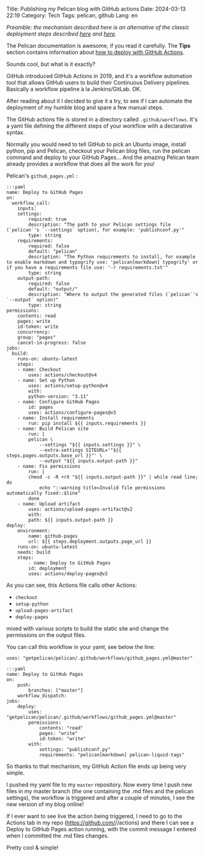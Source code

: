 Title: Publishing my Pelican blog with GitHub actions
Date: 2024-03-13 22:19
Category: Tech
Tags: pelican, github
Lang: en

_Preamble: the mechanism described here is an alternative of the classic deployment steps described [here]({filename}/articles/setup_pelican.md) and [here]({filename}/articles/pelican_tuning.md)._

The Pelican documentation is awesome, if you read it carefully. The **Tips** section contains information about [how to deploy with GitHub Actions](https://docs.getpelican.com/en/latest/tips.html#publishing-to-github-pages-using-a-custom-github-actions-workflow).

Sounds cool, but what is it exactly?

GitHub introduced GitHub Actions in 2019, and it's a workflow automation tool that allows GitHub users to build their Continuous Delivery pipelines. Basically a workflow pipeline à la Jenkins/GitLab. OK.

After reading about it I decided to give it a try, to see if I can automate the deployment of my humble blog and spare a few manual steps.

The GitHub actions file is stored in a directory called `.github/workflows`. It's a yaml file defining the different steps of your workflow with a declarative syntax.

Normally you would need to tell GitHub to pick an Ubuntu image, install python, pip and Pelican, checkout your Pelican blog files, run the pelican command and deploy to your GitHub Pages... And the amazing Pelican team already provides a workflow that does all the work for you!

Pelican's `github_pages.yml` :

    :::yaml
    name: Deploy to GitHub Pages
    on:
      workflow_call:
        inputs:
        settings:
            required: true
            description: "The path to your Pelican settings file (`pelican`'s `--settings` option), for example: 'publishconf.py'"
            type: string
        requirements:
            required: false
            default: "pelican"
            description: "The Python requirements to install, for example to enable markdown and typogrify use: 'pelican[markdown] typogrify' or if you have a requirements file use: '-r requirements.txt'"
            type: string
        output-path:
            required: false
            default: "output/"
            description: "Where to output the generated files (`pelican`'s `--output` option)"
            type: string
    permissions:
        contents: read
        pages: write
        id-token: write
        concurrency:
        group: "pages"
        cancel-in-progress: false
    jobs:
      build:
        runs-on: ubuntu-latest
        steps:
        - name: Checkout
            uses: actions/checkout@v4
        - name: Set up Python
            uses: actions/setup-python@v4
            with:
            python-version: "3.11"
        - name: Configure GitHub Pages
            id: pages
            uses: actions/configure-pages@v3
        - name: Install requirements
            run: pip install ${{ inputs.requirements }}
        - name: Build Pelican site
            run: |
            pelican \
                --settings "${{ inputs.settings }}" \
                --extra-settings SITEURL='"${{ steps.pages.outputs.base_url }}"' \
                --output "${{ inputs.output-path }}"
        - name: Fix permissions
            run: |
            chmod -c -R +rX "${{ inputs.output-path }}" | while read line; do
                echo "::warning title=Invalid file permissions automatically fixed::$line"
            done
        - name: Upload artifact
            uses: actions/upload-pages-artifact@v2
            with:
            path: ${{ inputs.output-path }}
    deploy:
        environment:
            name: github-pages
            url: ${{ steps.deployment.outputs.page_url }}
        runs-on: ubuntu-latest
        needs: build
        steps:
            - name: Deploy to GitHub Pages
            id: deployment
            uses: actions/deploy-pages@v2

As you can see, this Actions file calls other Actions:

* `checkout`
* `setup-python`
* `upload-pages-artifact`
* `deploy-pages`

mixed with various scripts to build the static site and change the permissions on the output files.

You can call this workflow in your yaml, see below the line:

`uses: "getpelican/pelican/.github/workflows/github_pages.yml@master"`

    :::yaml
    name: Deploy to GitHub Pages
    on:
        push:
            branches: ["master"]
        workflow_dispatch:
    jobs:
        deploy:
            uses: "getpelican/pelican/.github/workflows/github_pages.yml@master"
            permissions:
                contents: "read"
                pages: "write"
                id-token: "write"
            with:
                settings: "publishconf.py"
                requirements: "pelican[markdown] pelican-liquid-tags"

So thanks to that mechanism, my GitHub Action file ends up being very simple.

I pushed my yaml file to my `master` repository. Now every time I push new files in my master branch (the one containing the .md files and the pelican settings), the workflow is triggered and after a couple of minutes, I see the new version of my blog online!

If I ever want to see live the action being triggered, I need to go to the Actions tab in my repo (https://github.com/<username>/<repository>/actions) and there I can see a Deploy to GitHub Pages action running, with the commit message I entered when I committed the .md files changes.

Pretty cool & simple!
